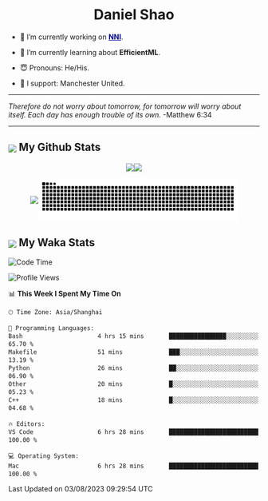 

<h1 align="center">Daniel Shao</h1>

- 🐒 I’m currently working on <strong><a href="https://github.com/microsoft/nni" style="color: darkblue">NNI</a></strong>.

- 🥹 I’m currently learning about **EfficientML**.

- 😇 Pronouns: He/His.

- 🦧 I support: Manchester United.

---

<i> Therefore do not worry about tomorrow, for tomorrow will worry about itself. Each day has enough trouble of its own. </i> -Matthew 6:34

---

<h2><img src="https://emojis.slackmojis.com/emojis/images/1579216111/7550/pikachu_wave.gif?1579216111" align="center" width="28" /> My Github Stats</h2>

<p align="center"><img align="center" src = "https://github-readme-stats.vercel.app/api?username=super-dainiu&show_icons=true&count_private=true&theme=tokyonight&hide=issues&line_height=30" width="400px"><img align="center" src = "https://github-readme-streak-stats.herokuapp.com/?user=super-dainiu&theme=tokyonight" width="400px"></p>

<p align="center"><img align="center" width="400px" src="https://github-readme-stats.vercel.app/api/top-langs/?username=super-dainiu&layout=compact&theme=tokyonight&hide=html,tex,jupyter%20notebook"><img align="center" width="400px" src="https://github.com/super-dainiu/super-dainiu/blob/output/github-contribution-grid-snake.svg"></p>

<h2><img src="https://emojis.slackmojis.com/emojis/images/1579216111/7550/pikachu_wave.gif?1579216111" align="center" width="28" /> My Waka Stats</h2>

<!--START_SECTION:waka-->
![Code Time](http://img.shields.io/badge/Code%20Time-259%20hrs%206%20mins-blue)

![Profile Views](http://img.shields.io/badge/Profile%20Views-0-blue)

📊 **This Week I Spent My Time On** 

```text
🕑︎ Time Zone: Asia/Shanghai

💬 Programming Languages: 
Bash                     4 hrs 15 mins       ████████████████░░░░░░░░░   65.70 % 
Makefile                 51 mins             ███░░░░░░░░░░░░░░░░░░░░░░   13.19 % 
Python                   26 mins             ██░░░░░░░░░░░░░░░░░░░░░░░   06.90 % 
Other                    20 mins             █░░░░░░░░░░░░░░░░░░░░░░░░   05.23 % 
C++                      18 mins             █░░░░░░░░░░░░░░░░░░░░░░░░   04.68 % 

🔥 Editors: 
VS Code                  6 hrs 28 mins       █████████████████████████   100.00 % 

💻 Operating System: 
Mac                      6 hrs 28 mins       █████████████████████████   100.00 % 
```


 Last Updated on 03/08/2023 09:29:54 UTC
<!--END_SECTION:waka-->
